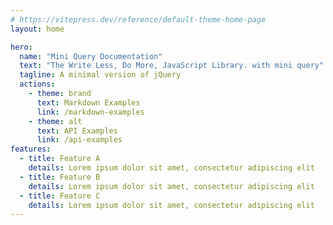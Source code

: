 ```yaml
---
# https://vitepress.dev/reference/default-theme-home-page
layout: home

hero:
  name: "Mini Query Documentation"
  text: "The Write Less, Do More, JavaScript Library. with mini query"
  tagline: A minimal version of jQuery
  actions:
    - theme: brand
      text: Markdown Examples
      link: /markdown-examples
    - theme: alt
      text: API Examples
      link: /api-examples
features:
  - title: Feature A
    details: Lorem ipsum dolor sit amet, consectetur adipiscing elit
  - title: Feature B
    details: Lorem ipsum dolor sit amet, consectetur adipiscing elit
  - title: Feature C
    details: Lorem ipsum dolor sit amet, consectetur adipiscing elit
---
```

